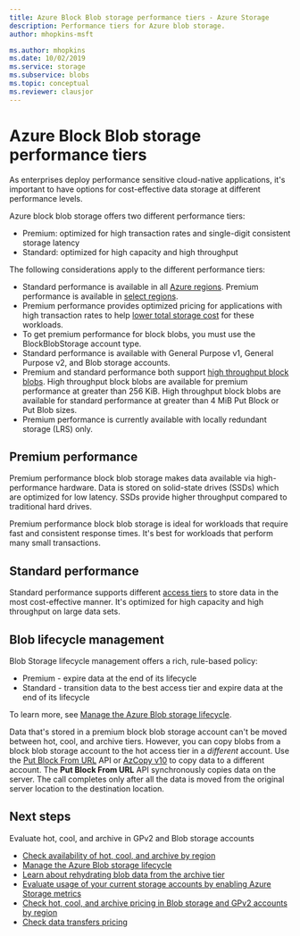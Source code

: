 ```yaml
---
title: Azure Block Blob storage performance tiers - Azure Storage
description: Performance tiers for Azure blob storage.
author: mhopkins-msft

ms.author: mhopkins
ms.date: 10/02/2019
ms.service: storage
ms.subservice: blobs
ms.topic: conceptual
ms.reviewer: clausjor
---
```


# Azure Block Blob storage performance tiers

As enterprises deploy performance sensitive cloud-native applications, it's important to have options for cost-effective data storage at different performance levels.

Azure block blob storage offers two different performance tiers:

- Premium: optimized for high transaction rates and single-digit consistent storage latency
- Standard: optimized for high capacity and high throughput

The following considerations apply to the different performance tiers:

- Standard performance is available in all [Azure regions](https://azure.microsoft.com/global-infrastructure/services/?products=storage). Premium performance is available in [select regions](https://azure.microsoft.com/global-infrastructure/services/?products=storage).
- Premium performance provides optimized pricing for applications with high transaction rates to help [lower total storage cost](https://azure.microsoft.com/blog/reducing-overall-storage-costs-with-azure-premium-blob-storage/) for these workloads.
- To get premium performance for block blobs, you must use the BlockBlobStorage account type.
- Standard performance is available with General Purpose v1, General Purpose v2, and Blob storage accounts.
- Premium and standard performance both support [high throughput block blobs](https://azure.microsoft.com/blog/high-throughput-with-azure-blob-storage/). High throughput block blobs are available for premium performance at greater than 256 KiB. High throughput block blobs are available for standard performance at greater than 4 MiB Put Block or Put Blob sizes.
- Premium performance is currently available with locally redundant storage (LRS) only.

## Premium performance

Premium performance block blob storage makes data available via high-performance hardware. Data is stored on solid-state drives (SSDs) which are optimized for low latency. SSDs provide higher throughput compared to traditional hard drives.

Premium performance block blob storage is ideal for workloads that require fast and consistent response times. It's best for workloads that perform many small transactions.

## Standard performance

Standard performance supports different [access tiers](storage-blob-storage-tiers.md) to store data in the most cost-effective manner. It's optimized for high capacity and high throughput on large data sets.

## Blob lifecycle management

Blob Storage lifecycle management offers a rich, rule-based policy:

- Premium - expire data at the end of its lifecycle
- Standard - transition data to the best access tier and expire data at the end of its lifecycle

To learn more, see [Manage the Azure Blob storage lifecycle](storage-lifecycle-management-concepts.md).

Data that's stored in a premium block blob storage account can't be moved between hot, cool, and archive tiers. However, you can copy blobs from a block blob storage account to the hot access tier in a *different* account. Use the [Put Block From URL](/rest/api/storageservices/put-block-from-url) API or [AzCopy v10](../common/storage-use-azcopy-v10.md) to copy data to a different account. The **Put Block From URL** API synchronously copies data on the server. The call completes only after all the data is moved from the original server location to the destination location.

## Next steps

Evaluate hot, cool, and archive in GPv2 and Blob storage accounts

- [Check availability of hot, cool, and archive by region](https://azure.microsoft.com/regions/#services)
- [Manage the Azure Blob storage lifecycle](storage-lifecycle-management-concepts.md)
- [Learn about rehydrating blob data from the archive tier](storage-blob-rehydration.md)
- [Evaluate usage of your current storage accounts by enabling Azure Storage metrics](../common/storage-enable-and-view-metrics.md)
- [Check hot, cool, and archive pricing in Blob storage and GPv2 accounts by region](https://azure.microsoft.com/pricing/details/storage/)
- [Check data transfers pricing](https://azure.microsoft.com/pricing/details/data-transfers/)
